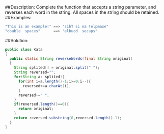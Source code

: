 ##Description:
Complete the function that accepts a string parameter, and reverses each word in the string. All spaces in the string should be retained.
##Examples:
```java
"This is an example!" ==> "sihT si na !elpmaxe"
"double  spaces"      ==> "elbuod  secaps"
```
##Solution:
```java
public class Kata
{
  public static String reverseWords(final String original)
  {
    String splited[] = original.split(" ");
    String reversed="";
    for(String a: splited){
      for(int i=a.length()-1;i>=0;i--){
        reversed+=a.charAt(i);
      }
      reversed+=" ";
    }
    if(reversed.length()==0){
      return original;
    }
    return reversed.substring(0,reversed.length()-1);
  }
}
```
